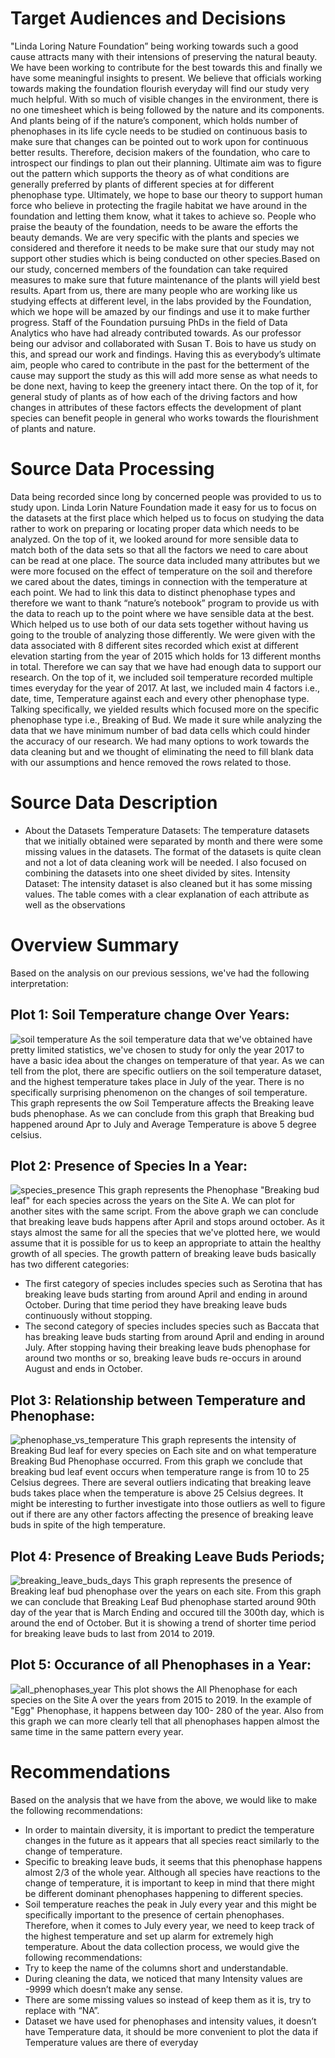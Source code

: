 # Target Audiences and Decisions
"Linda Loring  Nature Foundation” being working towards such a good cause attracts many with their intensions of preserving the natural beauty. We have been working to contribute for the best towards this and finally we have some meaningful insights to present. We believe that officials working towards making the foundation flourish everyday will find our study very much helpful. With so much of visible changes in the environment, there is no one timesheet which is being followed by the nature and its components. And plants being of if the nature’s component, which holds number of phenophases in its life cycle needs to be studied on continuous basis to make sure that changes can be pointed out to work upon for continuous better results. Therefore, decision makers of the foundation, who care to introspect our findings to plan out their planning. Ultimate aim was to figure out the pattern which supports the theory as of what conditions are generally preferred by plants of different species at for different phenophase type. Ultimately, we hope to base our theory to support human force who believe in protecting the fragile habitat we have around in the foundation and letting them know, what it takes to achieve so. People who praise the beauty of the foundation, needs to be aware the efforts the beauty demands. We are very specific with the plants and species we considered and therefore it needs to be make sure that our study may not support other studies which is being conducted on other species.Based on our study, concerned members of the foundation can take required measures to make sure that future maintenance of the plants will yield best results. Apart from us, there are many people who are working like us studying effects at different level, in the labs provided by the Foundation, which we hope will be amazed by our findings and use it to make further progress. Staff of the Foundation pursuing PhDs in the field of Data Analytics who have had already contributed towards. As our professor being our advisor and collaborated with Susan T. Bois to have us study on this, and spread our work and findings. Having this as everybody’s ultimate aim, people who cared to contribute in the past for the betterment of the cause may support the study as this will add more sense as what needs  to be done next, having to keep the greenery intact there. On the top of it, for general study of plants as of how each of the driving factors and how changes in attributes of these factors effects the development of plant species can benefit people in general who works towards the flourishment of plants and nature.

# Source Data Processing
Data being recorded since long by concerned people was provided to us to study upon. Linda Lorin Nature Foundation made it easy for us to focus on the datasets at the first place which helped us to focus on studying the data rather to work on preparing or locating proper data which needs to be analyzed. On the top of it, we looked around for more sensible data to match both of the data sets so that all the factors we need to care about can be read at one place. The source data included many attributes but we were more focused on the effect of temperature on the soil and therefore we cared about the dates, timings in connection with the temperature at each point. We had to link this data to distinct phenophase types and therefore we want to thank “nature’s notebook” program to provide us with the data to reach up to the point where we have sensible data at the best. Which helped us to use both of our data sets together without having us going to the trouble of analyzing those differently. We were given with the data associated with 8 different sites recorded which exist at different elevation starting from the year of 2015 which holds for 13 different months in total. Therefore we can say that we have had enough data to support our research. On the top of it, we included soil temperature recorded multiple times everyday for the year of 2017. At last, we included main 4 factors i.e., date, time, Temperature against each and every other phenophase type. Talking specifically, we yielded results which focused more on the specific phenophase type i.e., Breaking of Bud. 
We made it sure while analyzing the data that we have minimum number of bad data cells which could hinder the accuracy of our research. We had many options to work towards the data cleaning but and we thought of eliminating the need to fill blank data with our assumptions and hence removed the rows related to those. 

# Source Data Description
* About the Datasets
Temperature Datasets: The temperature datasets that we initially obtained were separated by month and there were some missing values in the datasets. The format of the datasets is quite clean and not a lot of data cleaning work will be needed. I also focused on combining the datasets into one sheet divided by sites.
Intensity Dataset: The intensity dataset is also cleaned but it has some missing values. The table comes with a clear explanation of each attribute as well as the observations



# Overview Summary
Based on the analysis on our previous sessions, we've had the following interpretation:
## Plot 1: Soil Temperature change Over Years:
![soil temperature](time_soiltemp.png)
As the soil temperature data that we've obtained have pretty limited statistics, we've chosen to study for only the year 2017 to have a basic idea about the changes on temperature of that year. As we can tell from the plot, there are specific outliers on the soil temperature dataset, and the highest temperature takes place in July of the year. There is no specifically surprising phenomenon on the changes of soil temperature. This graph represents the ow Soil Temperature affects the Breaking leave buds phenophase. As we can conclude from this graph that Breaking bud happened around Apr to July and  Average Temperature is above 5 degree celsius. 

## Plot 2: Presence of Species In a Year:
![species_presence](Species_Year.png)
This graph represents the Phenophase "Breaking bud leaf" for each species across the years on the Site A. We can plot for another sites with the same script. From the above graph we can conclude that breaking leave buds happens after April and stops around october. As it stays almost the same for all the species that we've plotted here, we would assume that it is possible for us to keep an appropriate to attain the healthy growth of all species. The growth pattern of breaking leave buds basically has two different categories:
* The first category of species includes species such as Serotina that has breaking leave buds starting from around April and ending in around October. During that time period they have breaking leave buds continuously without stopping.
* The second category of species includes species such as Baccata that has breaking leave buds starting from around April and ending in around July. After stopping having their breaking leave buds phenophase for around two months or so, breaking leave buds re-occurs in around August and ends in October.

## Plot 3: Relationship between Temperature and Phenophase:
![phenophase_vs_temperature](phenophase_vs_temp.png)
This graph represents the intensity of Breaking Bud leaf for every species on Each site and on what temperature Breaking Bud Phenophase occurred. From this graph we conclude that breaking bud leaf event occurs when temperature range is from 10 to 25 Celsius degrees. There are several outliers indicating that breaking leave buds takes place when the temperature is above 25 Celsius degrees. It might be interesting to further investigate into those outliers as well to figure out if there are any other factors affecting the presence of breaking leave buds in spite of the high temperature. 

## Plot 4: Presence of Breaking Leave Buds Periods;
![breaking_leave_buds_days](blb_dayofyear.png)
This graph represents the presence of Breaking leaf bud phenophase over the years on each site. From this graph we can conclude that Breaking Leaf Bud phenophase started around 90th day of the year that is March Ending and occured till the 300th day, which is around the end of October. But it is showing a trend of shorter time period for breaking leave buds to last from 2014 to 2019. 

## Plot 5: Occurance of all Phenophases in a Year:
![all_phenophases_year](all_phenophase_dayoftear.png)
This plot shows the All Phenophase for each species on the Site A over the years from 2015 to 2019. In the example of "Egg" Phenophase, it happens between day 100- 280 of the year. Also from this graph we can more clearly tell that all phenophases happen almost the same time in the same pattern every year. 

# Recommendations
Based on the analysis that we have from the above, we would like to make the following recommendations:
* In order to maintain diversity, it is important to predict the temperature changes in the future as it appears that all species react similarly to the change of temperature.
* Specific to breaking leave buds, it seems that this phenophase happens almost 2/3 of the whole year. Although all species have reactions to the change of temperature, it is important to keep in mind that there might be different dominant phenophases happening to different species. 
* Soil temperature reaches the peak in July every year and this might be specifically important to the presence of certain phenophases. Therefore, when it comes to July every year, we need to keep track of the highest temperature and set up alarm for extremely high temperature.
About the data collection process, we would give the following recommendations:
* Try to keep the name of the columns short and understandable.
* During cleaning the data, we noticed that many Intensity values are -9999 which doesn’t make any sense.
* There are some missing values so instead of keep them as it is, try to replace with “NA”.
* Dataset we have used for phenophases and intensity values, it doesn’t have Temperature data, it should be more convenient to plot the data if Temperature values are there of everyday
                                                                                                                                                                                                                                                                                                                                                                                 